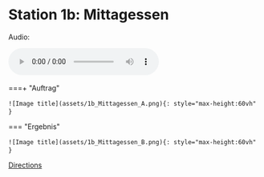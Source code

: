 
# Station 1b: Mittagessen

Audio: 

<audio controls>
  <source src="https://github.com/kipppunkte/kipppunkte/raw/gh-pages/assets/1b_Mittagessen.mp3" type="audio/mpeg">
  Your browser does not support the audio tag.
</audio>

===+ "Auftrag"

    ![Image title](assets/1b_Mittagessen_A.png){: style="max-height:60vh" }


=== "Ergebnis"

    ![Image title](assets/1b_Mittagessen_B.png){: style="max-height:60vh" }


[Directions](https://www.google.com/maps/dir/?api=1&travelmode=walking&destination=47.7975528,13.0211686)